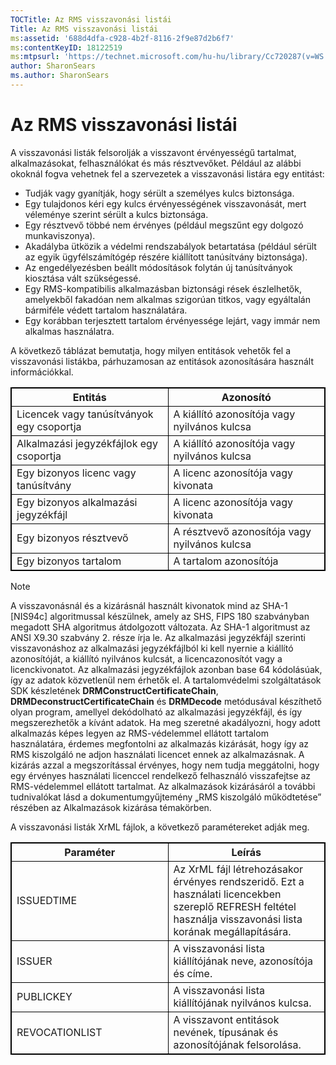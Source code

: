 ```yaml
---
TOCTitle: Az RMS visszavonási listái
Title: Az RMS visszavonási listái
ms:assetid: '688d4dfa-c928-4b2f-8116-2f9e87d2b6f7'
ms:contentKeyID: 18122519
ms:mtpsurl: 'https://technet.microsoft.com/hu-hu/library/Cc720287(v=WS.10)'
author: SharonSears
ms.author: SharonSears
---
```


Az RMS visszavonási listái
==========================

A visszavonási listák felsorolják a visszavont érvényességű tartalmat, alkalmazásokat, felhasználókat és más résztvevőket. Például az alábbi okoknál fogva vehetnek fel a szervezetek a visszavonási listára egy entitást:

-   Tudják vagy gyanítják, hogy sérült a személyes kulcs biztonsága.
-   Egy tulajdonos kéri egy kulcs érvényességének visszavonását, mert véleménye szerint sérült a kulcs biztonsága.
-   Egy résztvevő többé nem érvényes (például megszűnt egy dolgozó munkaviszonya).
-   Akadályba ütközik a védelmi rendszabályok betartatása (például sérült az egyik ügyfélszámítógép részére kiállított tanúsítvány biztonsága).
-   Az engedélyezésben beállt módosítások folytán új tanúsítványok kiosztása vált szükségessé.
-   Egy RMS-kompatibilis alkalmazásban biztonsági rések észlelhetők, amelyekből fakadóan nem alkalmas szigorúan titkos, vagy egyáltalán bármiféle védett tartalom használatára.
-   Egy korábban terjesztett tartalom érvényessége lejárt, vagy immár nem alkalmas használatra.

A következő táblázat bemutatja, hogy milyen entitások vehetők fel a visszavonási listákba, párhuzamosan az entitások azonosítására használt információkkal.

<p> </p> 
<table style="border:1px solid black;">
<colgroup>
<col width="50%" />
<col width="50%" />
</colgroup>
<thead>
<tr class="header">
<th style="border:1px solid black;" >Entitás</th>
<th style="border:1px solid black;" >Azonosító</th>
</tr>
</thead>
<tbody>
<tr class="odd">
<td style="border:1px solid black;">Licencek vagy tanúsítványok egy csoportja</td>
<td style="border:1px solid black;">A kiállító azonosítója vagy nyilvános kulcsa</td>
</tr>
<tr class="even">
<td style="border:1px solid black;">Alkalmazási jegyzékfájlok egy csoportja</td>
<td style="border:1px solid black;">A kiállító azonosítója vagy nyilvános kulcsa</td>
</tr>
<tr class="odd">
<td style="border:1px solid black;">Egy bizonyos licenc vagy tanúsítvány</td>
<td style="border:1px solid black;">A licenc azonosítója vagy kivonata</td>
</tr>
<tr class="even">
<td style="border:1px solid black;">Egy bizonyos alkalmazási jegyzékfájl</td>
<td style="border:1px solid black;">A licenc azonosítója vagy kivonata</td>
</tr>
<tr class="odd">
<td style="border:1px solid black;">Egy bizonyos résztvevő</td>
<td style="border:1px solid black;">A résztvevő azonosítója vagy nyilvános kulcsa</td>
</tr>
<tr class="even">
<td style="border:1px solid black;">Egy bizonyos tartalom</td>
<td style="border:1px solid black;">A tartalom azonosítója</td>
</tr>
</tbody>
</table>
  
> [!NOTE]
> A visszavonásnál és a kizárásnál használt kivonatok mind az SHA-1 \[NIS94c\] algoritmussal készülnek, amely az SHS, FIPS 180 szabványban megadott SHA algoritmus átdolgozott változata. Az SHA-1 algoritmust az ANSI X9.30 szabvány 2. része írja le. Az alkalmazási jegyzékfájl szerinti visszavonáshoz az alkalmazási jegyzékfájlból ki kell nyernie a kiállító azonosítóját, a kiállító nyilvános kulcsát, a licencazonosítót vagy a licenckivonatot. Az alkalmazási jegyzékfájlok azonban base 64 kódolásúak, így az adatok közvetlenül nem érhetők el. A tartalomvédelmi szolgáltatások SDK készletének **DRMConstructCertificateChain**, **DRMDeconstructCertificateChain** és **DRMDecode** metódusával készíthető olyan program, amellyel dekódolható az alkalmazási jegyzékfájl, és így megszerezhetők a kívánt adatok. Ha meg szeretné akadályozni, hogy adott alkalmazás képes legyen az RMS-védelemmel ellátott tartalom használatára, érdemes megfontolni az alkalmazás kizárását, hogy így az RMS kiszolgáló ne adjon használati licencet ennek az alkalmazásnak. A kizárás azzal a megszorítással érvényes, hogy nem tudja meggátolni, hogy egy érvényes használati licenccel rendelkező felhasználó visszafejtse az RMS-védelemmel ellátott tartalmat. Az alkalmazások kizárásáról a további tudnivalókat lásd a dokumentumgyűjtemény „RMS kiszolgáló működtetése” részében az Alkalmazások kizárása témakörben.
 
A visszavonási listák XrML fájlok, a következő paramétereket adják meg.
  
<p> </p>
<table style="border:1px solid black;">
<colgroup>
<col width="50%" />
<col width="50%" />
</colgroup>
<thead>
<tr class="header">
<th style="border:1px solid black;" >Paraméter</th>
<th style="border:1px solid black;" >Leírás</th>
</tr>
</thead>
<tbody>
<tr class="odd">
<td style="border:1px solid black;">ISSUEDTIME</td>
<td style="border:1px solid black;">Az XrML fájl létrehozásakor érvényes rendszeridő. Ezt a használati licencekben szereplő REFRESH feltétel használja visszavonási lista korának megállapítására.</td>
</tr>
<tr class="even">
<td style="border:1px solid black;">ISSUER</td>
<td style="border:1px solid black;">A visszavonási lista kiállítójának neve, azonosítója és címe.</td>
</tr>
<tr class="odd">
<td style="border:1px solid black;">PUBLICKEY</td>
<td style="border:1px solid black;">A visszavonási lista kiállítójának nyilvános kulcsa.</td>
</tr>
<tr class="even">
<td style="border:1px solid black;">REVOCATIONLIST</td>
<td style="border:1px solid black;">A visszavont entitások nevének, típusának és azonosítójának felsorolása.</td>
</tr>
</tbody>
</table>
